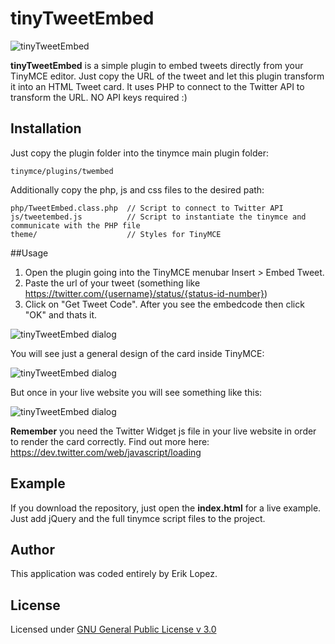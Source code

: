 tinyTweetEmbed
======
![tinyTweetEmbed](http://niuware.com/github/tinyTweetEmbed/images/screen_0.png)

**tinyTweetEmbed** is a simple plugin to embed tweets directly from your TinyMCE editor. Just copy the URL of the tweet and let this plugin transform it into an HTML Tweet card. It uses PHP to connect to the Twitter API to transform the URL. NO API keys required :)

## Installation

Just copy the plugin folder into the tinymce main plugin folder:

```
tinymce/plugins/twembed
```

Additionally copy the php, js and css files to the desired path:

```
php/TweetEmbed.class.php  // Script to connect to Twitter API 
js/tweetembed.js          // Script to instantiate the tinymce and communicate with the PHP file
theme/                    // Styles for TinyMCE
```

##Usage

1. Open the plugin going into the TinyMCE menubar Insert > Embed Tweet.
2. Paste the url of your tweet (something like https://twitter.com/{username}/status/{status-id-number})
3. Click on "Get Tweet Code". After you see the embedcode then click "OK" and thats it.

![tinyTweetEmbed dialog](http://niuware.com/github/tinyTweetEmbed/images/screen_1.png)

You will see just a general design of the card inside TinyMCE:

![tinyTweetEmbed dialog](http://niuware.com/github/tinyTweetEmbed/images/screen_2.png)

But once in your live website you will see something like this:

![tinyTweetEmbed dialog](http://niuware.com/github/tinyTweetEmbed/images/screen_3.png)

**Remember** you need the Twitter Widget js file in your live website in order to render the card correctly. Find out more here:
https://dev.twitter.com/web/javascript/loading

## Example

If you download the repository, just open the **index.html** for a live example. Just add jQuery and the full tinymce script files to the project.

## Author

This application was coded entirely by Erik Lopez.

## License

Licensed under [GNU General Public License v 3.0](https://github.com/niuware/tinyTweetEmbed/blob/master/LICENSE)
